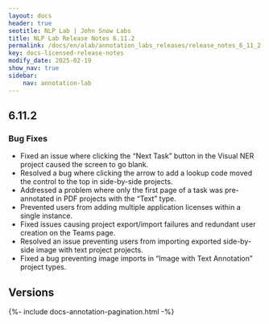 ```yaml
---
layout: docs
header: true
seotitle: NLP Lab | John Snow Labs
title: NLP Lab Release Notes 6.11.2
permalink: /docs/en/alab/annotation_labs_releases/release_notes_6_11_2
key: docs-licensed-release-notes
modify_date: 2025-02-19
show_nav: true
sidebar:
    nav: annotation-lab
---
```


<div class="h3-box" markdown="1">

## 6.11.2

### Bug Fixes
 
- Fixed an issue where clicking the “Next Task” button in the Visual NER project caused the screen to go blank.
- Resolved a bug where clicking the arrow to add a lookup code moved the control to the top in side-by-side projects.
- Addressed a problem where only the first page of a task was pre-annotated in PDF projects with the “Text” type.
- Prevented users from adding multiple application licenses within a single instance.
- Fixed issues causing project export/import failures and redundant user creation on the Teams page.
- Resolved an issue preventing users from importing exported side-by-side image with text project projects.
- Fixed a bug preventing image imports in “Image with Text Annotation” project types.

</div><div class="prev_ver h3-box" markdown="1">

## Versions

</div>

{%- include docs-annotation-pagination.html -%}